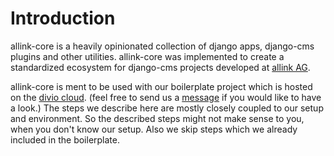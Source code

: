 # Introduction
allink-core is a heavily opinionated collection of django apps, django-cms plugins and other utilities. allink-core was implemented to create a standardized ecosystem for django-cms projects developed at [allink AG](https://www.allink.ch). 

allink-core is ment to be used with our boilerplate project which is hosted on the [divio cloud](https://www.divio.com/en/). (feel free to send us a [message](mailto:itcrowd@allink.ch) if you would like to have a look.)
The steps we describe here are mostly closely coupled to our setup and environment. So the described steps might not make sense to you, when you don't know our setup. Also we skip steps which we already included in the boilerplate.